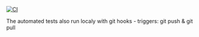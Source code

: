 

[![CI](https://github.com/MoeNamini/infra/actions/workflows/ci.yml/badge.svg)](https://github.com/MoeNamini/infra/actions/workflows/ci.yml)

The automated tests also run localy with git hooks - triggers: git push & git pull